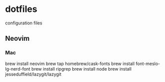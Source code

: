 # dotfiles
configuration files 

## Neovim
### Mac 
brew install neovim
brew tap homebrew/cask-fonts
brew install font-meslo-lg-nerd-font
brew install ripgrep
brew install node
brew install jesseduffield/lazygit/lazygit
